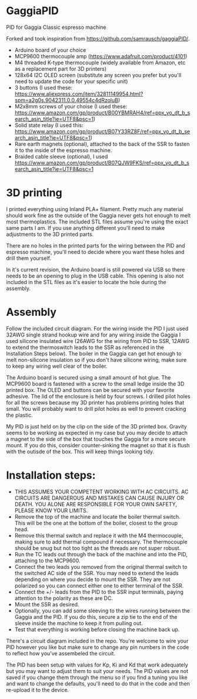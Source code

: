 # GaggiaPID
PID for Gaggia Classic espresso machine

Forked and took inspiration from https://github.com/samrausch/gaggiaPID/.

* Arduino board of your choice
* MCP9600 thermocouple amp (https://www.adafruit.com/product/4101)
* M4 threaded K-type thermocouple (widely available from Amazon, etc as a replacement part for 3D printers)
* 128x64 I2C OLED screen (substitute any screen you prefer but you'll need to update the code for your specific unit)
* 3 buttons (I used these: https://www.aliexpress.com/item/32811149954.html?spm=a2g0s.9042311.0.0.49554c4dRzoluB)
* M2x8mm screws of your choise (I used these: https://www.amazon.com/gp/product/B00YBMRAH4/ref=ppx_yo_dt_b_search_asin_title?ie=UTF8&psc=1)
* Solid state relay (I used this: https://www.amazon.com/gp/product/B07Y33RZ8F/ref=ppx_yo_dt_b_search_asin_title?ie=UTF8&psc=1)
* Rare earth magnets (optional), attached to the back of the SSR to fasten it to the inside of the espresso machine.
* Braided cable sleeve (optional), I used https://www.amazon.com/gp/product/B07QJW9FKS/ref=ppx_yo_dt_b_search_asin_title?ie=UTF8&psc=1

# 3D printing

I printed everything using Inland PLA+ filament.  Pretty much any material should work fine as the outside of the Gaggia never gets hot enough to melt most thermoplastics.  The included STL files assume you're using the exact same parts I am.  If you use anything different you'll need to make adjustments to the 3D printed parts.

There are no holes in the printed parts for the wiring between the PID and espresso machine, you'll need to decide where you want these holes and drill them yourself.

In it's current revision, the Arduino board is still powered via USB so there needs to be an opening to plug in the USB cable.  This opening is also not included in the STL files as it's easier to locate the hole during the assembly.

# Assembly

Follow the included circuit diagram.  For the wiring inside the PID I just used 32AWG single strand hookup wire and for any wiring inside the Gaggia I used silicone insulated wire (26AWG for the wiring from PID to SSR, 12AWG to extend the thermoswitch leads to the SSR as referenced in the Installation Steps below).  The boiler in the Gaggia can get hot enough to melt non-silicone insulation so if you don't have silicone wiring, make sure to keep any wiring well clear of the boiler.

The Arduino board is secured using a small amount of hot glue.  The MCP9600 board is fastened with a screw to the small ledge inside the 3D printed box.  The OLED and buttons can be secured with your favorite adhesive.  The lid of the enclosure is held by four screws.  I drilled pilot holes for all the screws because my 3D printer has problems printing holes that small.  You will probably want to drill pilot holes as well to prevent cracking the plastic.

My PID is just held on by the clip on the side of the 3D printed box.  Gravity seems to be working as expected in my case but you may decide to attach a magnet to the side of the box that touches the Gaggia for a more secure mount.  If you do this, consider counter-sinking the magnet so that it is flush with the outisde of the box.  This will keep things looking tidy.

# Installation steps:

* THIS ASSUMES YOUR COMPETENT WORKING WITH AC CIRCUITS.  AC CIRCUITS ARE DANGEROUS AND MISTAKES CAN CAUSE INJURY OR DEATH.  YOU ALONE ARE RESPONSIBLE FOR YOUR OWN SAFETY, PLEASE KNOW YOUR LIMITS.
* Remove the top of the machine and locate the boiler thermal switch.  This will be the one at the bottom of the boiler, closest to the group head.
* Remove this thermal switch and replace it with the M4 thermocouple, making sure to add thermal compound if necessary.  The thermocouple should be snug but not too tight as the threads are not super robust.
* Run the TC leads out through the back of the machine and into the PID, attaching to the MCP9600.
* Connect the two leads you removed from the original thermal switch to the switched AC side of the SSR.  You may need to extend the leads depending on where you decide to mount the SSR.  They are not polarized so you can connect either one to either terminal of the SSR.
* Connect the +/- leads from the PID to the SSR input terminals, paying attention to the polarity as these are DC.
* Mount the SSR as desired.
* Optionally, you can add some sleeving to the wires running between the Gaggia and the PID.  If you do this, secure a zip tie to the end of the sleeve inside the machine to keep it from pulling out.
* Test that everything is working before closing the machine back up.

There's a circuit diagram included in the repo.  You're welcome to wire your PID however you like but make sure to change any pin numbers in the code to reflect how you've assembeled the circuit.

The PID has been setup with values for Kp, Ki and Kd that work adequately but you may want to adjust them to suit your needs.  The PID values are not saved if you change them through the menu so if you find a tuning you like and want to change the defaults, you'll need to do that in the code and then re-upload it to the device.

